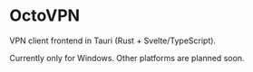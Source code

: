 # OctoVPN

VPN client frontend in Tauri (Rust + Svelte/TypeScript).

Currently only for Windows.
Other platforms are planned soon.

